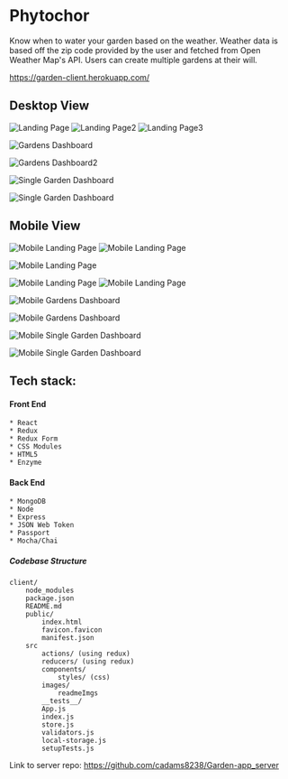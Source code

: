 # Phytochor

Know when to water your garden based on the weather. Weather data is based off the zip code provided by the user and fetched from Open Weather Map's API. Users can create multiple gardens at their will.

https://garden-client.herokuapp.com/


## Desktop View

![Landing Page](src/images/readmeImgs/landingImg.png)
![Landing Page2](src/images/readmeImgs/features.png)
![Landing Page3](src/images/readmeImgs/demoUser.png)

![Gardens Dashboard](src/images/readmeImgs/gardenDash.png)

![Gardens Dashboard2](src/images/readmeImgs/gardenDash2.png)


![Single Garden Dashboard](src/images/readmeImgs/garden.png)

![Single Garden Dashboard](src/images/readmeImgs/garden2.png)



## Mobile View

![Mobile Landing Page](src/images/readmeImgs/mobile-landingImg.png)
![Mobile Landing Page](src/images/readmeImgs/mobile-features.png)

![Mobile Landing Page](src/images/readmeImgs/mobile-features2.png)

![Mobile Landing Page](src/images/readmeImgs/mobile-demoUser.png)
![Mobile Landing Page](src/images/readmeImgs/mobile-demoUser2.png)

![Mobile Gardens Dashboard](src/images/readmeImgs/mobile-gardenDash.png)

![Mobile Gardens Dashboard](src/images/readmeImgs/mobile-gardenDash2.png)


![Mobile Single Garden Dashboard](src/images/readmeImgs/mobile-garden.png)

![Mobile Single Garden Dashboard](src/images/readmeImgs/mobile-garden2.png)



## Tech stack:
#### Front End
    * React
    * Redux
    * Redux Form
    * CSS Modules
    * HTML5
    * Enzyme

#### Back End
    * MongoDB
    * Node
    * Express
    * JSON Web Token
    * Passport
    * Mocha/Chai


##### Codebase Structure

    client/
        node_modules
        package.json
        README.md
        public/
            index.html
            favicon.favicon
            manifest.json
        src
            actions/ (using redux)
            reducers/ (using redux)
            components/
                styles/ (css)
            images/
                readmeImgs
            __tests__/
            App.js
            index.js
            store.js
            validators.js
            local-storage.js
            setupTests.js


Link to server repo: https://github.com/cadams8238/Garden-app_server
